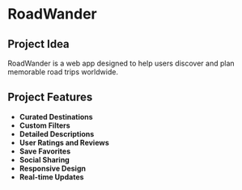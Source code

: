 # RoadWander 

## Project Idea
RoadWander is a web app designed to help users discover and plan memorable road trips worldwide.

## Project Features
- **Curated Destinations**
- **Custom Filters**
- **Detailed Descriptions**
- **User Ratings and Reviews**
- **Save Favorites**
- **Social Sharing**
- **Responsive Design**
- **Real-time Updates**
